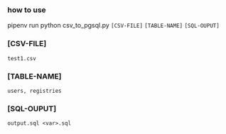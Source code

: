 ### how to use

pipenv run python csv_to_pgsql.py `[CSV-FILE]` `[TABLE-NAME]` `[SQL-OUPUT]`

### [CSV-FILE]
`test1.csv`

### [TABLE-NAME]
`users, registries`

### [SQL-OUPUT]
`output.sql <var>.sql`



